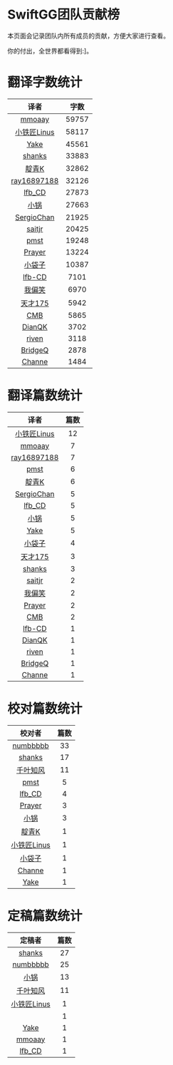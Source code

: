 
# SwiftGG团队贡献榜

本页面会记录团队内所有成员的贡献，方便大家进行查看。

你的付出，全世界都看得到:]。

# 翻译字数统计

| 译者 | 字数 |
| :------------: | :------------: |
| [mmoaay](http://blog.csdn.net/mmoaay) | 59757 |
| [小铁匠Linus](http://weibo.com/linusling) | 58117 |
| [Yake](http://blog.csdn.net/yake_099) | 45561 |
| [shanks](http://codebuild.me/) | 33883 |
| [靛青K](http://www.dianqk.org/) | 32862 |
| [ray16897188](http://www.jianshu.com/users/97c49dfd1f9f/latest_articles) | 32126 |
| [lfb_CD](http://weibo.com/lfbWb) | 27873 |
| [小锅](http://www.swiftyper.com/) | 27663 |
| [SergioChan](https://github.com/SergioChan) | 21925 |
| [saitjr](http://www.brighttj.com) | 20425 |
| [pmst](http://www.jianshu.com/users/596f2ba91ce9/latest_articles) | 19248 |
| [Prayer](http://www.futantan.com) | 13224 |
| [小袋子](http://daizi.me) | 10387 |
| [lfb-CD](undefined) | 7101 |
| [我偏笑](http://blog.csdn.net/nsnirvana) | 6970 |
| [天才175](http://weibo.com/u/2916092907) | 5942 |
| [CMB](https://github.com/chenmingbiao) | 5865 |
| [DianQK](undefined) | 3702 |
| [riven](http://weibo.com/riven0951) | 3118 |
| [BridgeQ](http://wxgbridgeq.github.io/) | 2878 |
| [Channe](undefined) | 1484 |


# 翻译篇数统计

| 译者 | 篇数 |
| :------------: | :------------: |
| [小铁匠Linus](http://weibo.com/linusling) | 12 |
| [mmoaay](http://blog.csdn.net/mmoaay) | 7 |
| [ray16897188](http://www.jianshu.com/users/97c49dfd1f9f/latest_articles) | 7 |
| [pmst](http://www.jianshu.com/users/596f2ba91ce9/latest_articles) | 6 |
| [靛青K](http://www.dianqk.org/) | 6 |
| [SergioChan](https://github.com/SergioChan) | 5 |
| [lfb_CD](http://weibo.com/lfbWb) | 5 |
| [小锅](http://www.swiftyper.com/) | 5 |
| [Yake](http://blog.csdn.net/yake_099) | 5 |
| [小袋子](http://daizi.me) | 4 |
| [天才175](http://weibo.com/u/2916092907) | 3 |
| [shanks](http://codebuild.me/) | 3 |
| [saitjr](http://www.brighttj.com) | 2 |
| [我偏笑](http://blog.csdn.net/nsnirvana) | 2 |
| [Prayer](http://www.futantan.com) | 2 |
| [CMB](https://github.com/chenmingbiao) | 2 |
| [lfb-CD](undefined) | 1 |
| [DianQK](undefined) | 1 |
| [riven](http://weibo.com/riven0951) | 1 |
| [BridgeQ](http://wxgbridgeq.github.io/) | 1 |
| [Channe](undefined) | 1 |


# 校对篇数统计

| 校对者 | 篇数 |
| :------------: | :------------: |
| [numbbbbb](https://github.com/numbbbbb) | 33 |
| [shanks](http://codebuild.me/) | 17 |
| [千叶知风](http://weibo.com/xiaoxxiao) | 11 |
| [pmst](http://www.jianshu.com/users/596f2ba91ce9/latest_articles) | 5 |
| [lfb_CD](http://weibo.com/lfbWb) | 4 |
| [Prayer](http://www.futantan.com) | 3 |
| [小锅](http://www.swiftyper.com/) | 3 |
| [靛青K](http://www.dianqk.org/) | 1 |
| [小铁匠Linus](http://weibo.com/linusling) | 1 |
| [小袋子](http://daizi.me) | 1 |
| [Channe](undefined) | 1 |
| [Yake](http://blog.csdn.net/yake_099) | 1 |


# 定稿篇数统计

| 定稿者 | 篇数 |
| :------------: | :------------: |
| [shanks](http://codebuild.me/) | 27 |
| [numbbbbb](https://github.com/numbbbbb) | 25 |
| [小锅](http://www.swiftyper.com/) | 13 |
| [千叶知风](http://weibo.com/xiaoxxiao) | 11 |
| [小铁匠Linus](http://weibo.com/linusling) | 1 |
| [](undefined) | 1 |
| [Yake](http://blog.csdn.net/yake_099) | 1 |
| [mmoaay](http://blog.csdn.net/mmoaay) | 1 |
| [lfb_CD](http://weibo.com/lfbWb) | 1 |